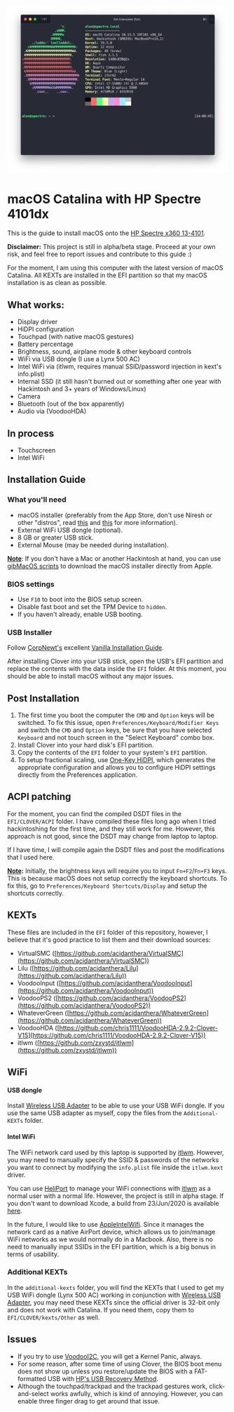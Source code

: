 ![neofetch output](doc/terminal.png)

# macOS Catalina with HP Spectre 4101dx

This is the guide to install macOS onto the [HP Spectre x360 13-4101](https://support.hp.com/in-en/document/c04746336). 

**Disclaimer:** This project is still in alpha/beta stage. Proceed at your own risk, and feel free to report issues and contribute to this guide :)

For the moment, I am using this computer with the latest version of macOS Catalina. All KEXTs are installed in the EFI partition so that my macOS installation is as clean as possible.

## What works:

- Display driver
- HiDPI configuration
- Touchpad (with native macOS gestures)
- Battery percentage
- Brightness, sound, airplane mode & other keyboard controls
- WiFi via USB dongle (I use a Lynx 500 AC)
- Intel WiFi via (itlwm, requires manual SSID/password injection in kext's info.plist)
- Internal SSD (it still hasn't burned out or something after one year with Hackintosh and 3+ years of Windows/Linux)
- Camera
- Bluetooth (out of the box apparently)
- Audio via (VoodooHDA)

## In process
- Touchscreen
- Intel WiFi

## Installation Guide

### What you'll need
- macOS installer (preferably from the App Store, don't use Niresh or other "distros", read [this](https://www.quora.com/Is-niresh-distro-recommended-in-the-hackintosh-community) and [this](https://www.reddit.com/r/hackintosh/comments/3sn6r1/why_is_niresh_bad/) for more information).
- External WiFi USB dongle (optional).
- 8 GB or greater USB stick.
- External Mouse (may be needed during installation).

**<u>Note</u>**: If you don't have a Mac or another Hackintosh at hand, you can use [gibMacOS scripts](https://github.com/corpnewt/gibMacOS) to download the macOS installer directly from Apple.

### BIOS settings
- Use `F10` to boot into the BIOS setup screen.
- Disable fast boot and set the TPM Device to `hidden`.
- If you haven't already, enable USB booting.

### USB Installer

Follow [CorpNewt's](https://github.com/corpnewt) excellent [Vanilla Installation Guide](https://hackintosh.gitbook.io/-r-hackintosh-vanilla-desktop-guide/).

After installing Clover into your USB stick, open the USB's EFI partition and replace the contents with the data inside the `EFI` folder. At this moment, you should be able to install macOS without any major issues. 

## Post Installation

1. The first time you boot the computer the `CMD` and `Option` keys will be switched. To fix this issue, open `Preferences/Keyboard/Modifier Keys` and switch the `CMD` and `Option` keys, be sure that you have selected `Keyboard` and not touch screen in the "Select Keyboard" combo box.
2. Install Clover into your hard disk's EFI partition.
3. Copy the contents of the `EFI` folder to your system's `EFI` partition. 
4. To setup fractional scaling, use [One-Key HiDPI](https://github.com/xzhih/one-key-hidpi), which generates the appropriate configuration and allows you to configure HiDPI settings directly from the Preferences application.

## ACPI patching

For the moment, you can find the compiled DSDT files in the `EFI/CLOVER/ACPI` folder. I have compiled these files long ago when I tried hackintoshing for the first time, and they still work for me. However, this approach is not good, since the DSDT may change from laptop to laptop.

If I have time, I will compile again the DSDT files and post the modifications that I used here.

**<u>Note</u>:** Initially, the brightness keys will require you to input `Fn+F2`/`Fn+F3` keys. This is because macOS does not setup correctly the keyboard shortcuts. To fix this, go to `Preferences/Keyboard Shortcuts/Display` and setup the shortcuts correctly.

## KEXTs

These files are included in the `EFI` folder of this repository, however, I believe that it's good practice to list them and their download sources:

- VirtualSMC ([https://github.com/acidanthera/VirtualSMC](https://github.com/acidanthera/VirtualSMC))
- Lilu ([https://github.com/acidanthera/Lilu](https://github.com/acidanthera/Lilu))
- VoodooInput ([https://github.com/acidanthera/VoodooInput](https://github.com/acidanthera/VoodooInput))
- VoodooPS2 ([https://github.com/acidanthera/VoodooPS2](https://github.com/acidanthera/VoodooPS2))
- WhateverGreen ([https://github.com/acidanthera/WhateverGreen](https://github.com/acidanthera/WhateverGreen))
- VoodooHDA ([https://github.com/chris1111/VoodooHDA-2.9.2-Clover-V15](https://github.com/chris1111/VoodooHDA-2.9.2-Clover-V15))
- itlwm ([https://github.com/zxystd/itlwm](https://github.com/zxystd/itlwm))

## WiFi

#### USB dongle

Install [Wireless USB Adapter](https://github.com/chris1111/Wireless-USB-Adapter-Clover) to be able to use your USB WiFi dongle. If you use the same USB adapter as myself, copy the files from the `Additional-KEXTs` folder.

#### Intel WiFi

The WiFi network card used by this laptop is supported by [itlwm](https://github.com/zxystd/itlwm). However, you may need to manually specify the SSID & passwords of the networks you want to connect by modifying the `info.plist` file inside the `itlwm.kext` driver. 

You can use [HeliPort](https://github.com/zxystd/HeliPort) to manage your WiFi connections with [itlwm](https://github.com/zxystd/itlwm) as a normal user with a normal life. However, the project is still in alpha stage. If you don't want to download Xcode, a build from 23/Jun/2020 is available [here](https://files.gitter.im/5ecde0a9d73408ce4fe4fe2d/jH7z/HeliPort_23_06.zip).

In the future, I would like to use [AppleIntelWifi](https://github.com/AppleIntelWifi/adapter). Since it manages the network card as a native AirPort device, which allows us to join/manage WiFi networks as we would normally do in a Macbook. Also, there is no need to manually input SSIDs in the EFI partition, which is a big bonus in terms of usability.

### Additional KEXTs

In the `additional-kexts` folder, you will find the KEXTs that I used to get my USB WiFi dongle (Lynx 500 AC) working in conjunction with [Wireless USB Adapter](https://github.com/chris1111/Wireless-USB-Adapter-Clover), you may need these KEXTs since the official driver is 32-bit only and does not work with Catalina. If you need them, copy them to `EFI/CLOVER/kexts/Other` as well.

## Issues

- If you try to use [VoodooI2C](https://github.com/alexandred/VoodooI2C), you will get a Kernel Panic, always.
- For some reason, after some time of using Clover, the BIOS boot menu does not show up unless you restore/update the BIOS with a FAT-formatted USB with [HP's USB Recovery Method](https://support.hp.com/ee-en/document/c02693833#usbrecovery).
- Although the touchpad/trackpad and the trackpad gestures work, click-and-select works awfully, which is kind of annoying. However, you can enable three finger drag to get around that issue.



